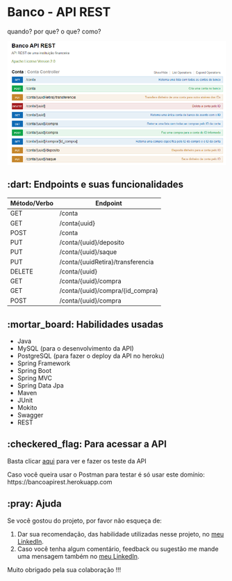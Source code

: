 <h1>Banco - API REST</h1>
<p>
quando? por que? o que? como?  
</p>
<img src="Midia/Banco_-_API_REST.png">


<h2>:dart: Endpoints e suas funcionalidades</h2>

| Método/Verbo | Endpoint                          | 
|--------------|-----------------------------------|
| GET          | /conta                            |
| GET          | /conta{uuid}                      |
| POST         | /conta                            |
| PUT          | /conta/{uuid}/deposito            |
| PUT          | /conta/{uuid}/saque               |
| PUT          | /conta/{uuidRetira}/transferencia |
| DELETE       | /conta/{uuid}                     |
| GET          | /conta/{uuid}/compra              |
| GET          | /conta/{uuid}/compra/{id_compra}  |
| POST         | /conta/{uuid}/compra              |


<h2>:mortar_board: Habilidades usadas</h2>
<ul>
  <li>Java</li>
  <li>MySQL (para o desenvolvimento da API)</li>
  <li>PostgreSQL (para fazer o deploy da API no heroku)</li>
  <li>Spring Framework</li>
  <li>Spring Boot</li>
  <li>Spring MVC</li>
  <li>Spring Data Jpa</li>
  <li>Maven</li>
  <li>JUnit</li>
  <li>Mokito</li>
  <li>Swagger</li>
  <li>REST</li>
</ul>

<h2>:checkered_flag: Para acessar a API</h2>
<p>Basta clicar <a href="https://bancoapirest.herokuapp.com/swagger-ui.html#/Conta">aqui</a> para ver e fazer os teste da API</p>
<p>Caso você queira usar o Postman para testar é só usar este domínio: https://bancoapirest.herokuapp.com</p>

<h2>:pray: Ajuda</h2>

  <p>
  Se você gostou do projeto, por favor não esqueça de:
  </p>
  
  <ol>
    <li>Dar sua recomendação, das habilidade utilizadas nesse projeto, no <a href="linkedin.com/in/anderson-correia">meu LinkedIn</a>.</li>
    <li>Caso você tenha algum comentário, feedback ou sugestão me mande uma mensagem também no <a href="linkedin.com/in/anderson-correia">meu LinkedIn</a>.</li>
  </ol>
  
  <p>
  Muito obrigado pela sua colaboração !!!
  </p>
